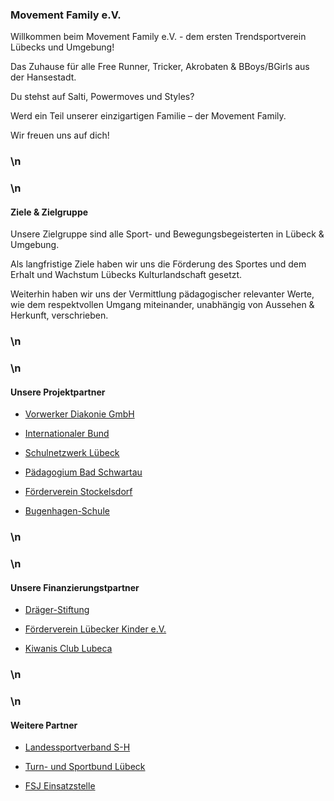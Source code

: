 ### Movement Family e.V.

Willkommen beim Movement Family e.V. - dem ersten Trendsportverein Lübecks und Umgebung!

Das Zuhause für alle Free Runner, Tricker, Akrobaten & BBoys/BGirls aus der Hansestadt.

Du stehst auf Salti, Powermoves und Styles?

Werd ein Teil unserer einzigartigen Familie – der Movement Family.

Wir freuen uns auf dich!

### \n
### \n
#### Ziele & Zielgruppe

Unsere Zielgruppe sind alle Sport- und Bewegungsbegeisterten in Lübeck & Umgebung.

Als langfristige Ziele haben wir uns die Förderung des Sportes und dem Erhalt und Wachstum Lübecks Kulturlandschaft gesetzt.

Weiterhin haben wir uns der Vermittlung pädagogischer relevanter Werte,
wie dem respektvollen Umgang miteinander, unabhängig von Aussehen & Herkunft, verschrieben.

### \n
### \n
#### Unsere Projektpartner

- [Vorwerker Diakonie GmbH](https://www.vorwerker-diakonie.de/soziale-angebote/)
  
- [Internationaler Bund](https://www.internationaler-bund.de/)

- [Schulnetzwerk Lübeck](https://schulnetz-hl-innenstadt.lernnetz.de/startseite.html)

- [Pädagogium Bad Schwartau](https://paedagogium-badschwartau.de/index.php?id=2)

- [Förderverein Stockelsdorf](https://www.oggs-stockelsdorf.de/verein/)

- [Bugenhagen-Schule](https://bugenhagen-grundschule.de/)

### \n
### \n
#### Unsere Finanzierungstpartner

- [Dräger-Stiftung](https://www.draeger-stiftung.de/index.php?id=4)

- [Förderverein Lübecker Kinder e.V.](https://f-luebecker-kinder.de/)

- [Kiwanis Club Lubeca](https://de.kiwanis.news/400800)

### \n
### \n
#### Weitere Partner

- [Landessportverband S-H](https://www.lsv-sh.de/)

- [Turn- und Sportbund Lübeck](https://www.tsb-luebeck.de/)

- [FSJ Einsatzstelle](https://www.sportjugend-sh.de/)
